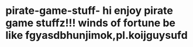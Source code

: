 # pirate-game-stuff- hi enjoy pirate game stuffz!!! winds of fortune be like fgyasdbhunjimok,pl.koijguysufd 
